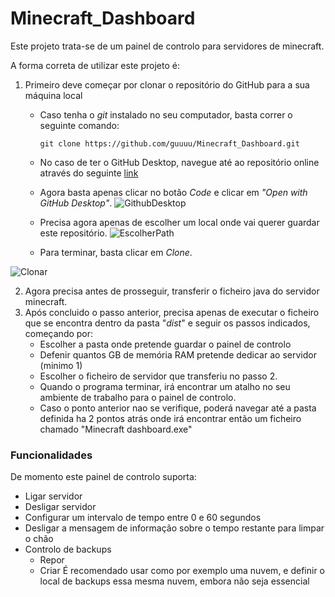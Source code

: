 # Minecraft_Dashboard
Este projeto trata-se de um painel de controlo para servidores de minecraft.

A forma correta de utilizar este projeto é:
1. Primeiro deve começar por clonar o repositório do GitHub para a sua máquina local
	- Caso tenha o _git_ instalado no seu computador, basta correr o seguinte comando:
		```
		git clone https://github.com/guuuu/Minecraft_Dashboard.git
		```
	- No caso de ter o GitHub Desktop, navegue até ao repositório online através do seguinte [link](https://github.com/guuuu/Minecraft_Dashboard)
	- Agora basta apenas clicar no botão _Code_ e clicar em _"Open with GitHub Desktop"_.
![GithubDesktop](https://i.imgur.com/yRoTRVT.png)

	- Precisa agora apenas de escolher um local onde vai querer guardar este repositório.
![EscolherPath](https://i.imgur.com/jUB25eH.png)
	- Para terminar, basta clicar em _Clone_.

![Clonar](https://i.imgur.com/oheic1a.png)

2. Agora precisa antes de prosseguir, transferir o ficheiro java do servidor minecraft.
3. Após concluido o passo anterior, precisa apenas de executar o ficheiro que se encontra dentro da pasta "_dist_" e seguir os passos indicados, começando por:
	- Escolher a pasta onde pretende guardar o painel de controlo
	- Defenir quantos GB de memória RAM pretende dedicar ao servidor (minimo 1)
	- Escolher o ficheiro de servidor que transferiu no passo 2.
	- Quando o programa terminar, irá encontrar um atalho no seu ambiente de trabalho para o painel de controlo.
	- Caso o ponto anterior nao se verifique, poderá navegar até a pasta definida ha 2 pontos atrás onde irá encontrar então um ficheiro chamado "Minecraft dashboard.exe"

### Funcionalidades
De momento este painel de controlo suporta:
- Ligar servidor
- Desligar servidor
- Configurar um intervalo de tempo entre 0 e 60 segundos
- Desligar a mensagem de informação sobre o tempo restante para limpar o chão
- Controlo de backups
	- Repor
	- Criar
É recomendado usar como por exemplo uma nuvem, e definir o local de backups essa mesma nuvem, embora não seja essencial
